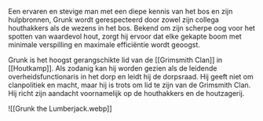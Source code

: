 Een ervaren en stevige man met een diepe kennis van het bos en zijn hulpbronnen, Grunk wordt gerespecteerd door zowel zijn collega houthakkers als de wezens in het bos. Bekend om zijn scherpe oog voor het spotten van waardevol hout, zorgt hij ervoor dat elke gekapte boom met minimale verspilling en maximale efficiëntie wordt geoogst.

Grunk is het hoogst gerangschikte lid van de [[Grimsmith Clan]] in [[Houtkamp]]. Als zodanig kan hij worden gezien als de leidende overheidsfunctionaris in het dorp en leidt hij de dorpsraad. Hij geeft niet om clanpolitiek en macht, maar hij is trots om lid te zijn van de Grimsmith Clan. Hij richt zijn aandacht voornamelijk op de houthakkers en de houtzagerij.

![[Grunk the Lumberjack.webp]]
